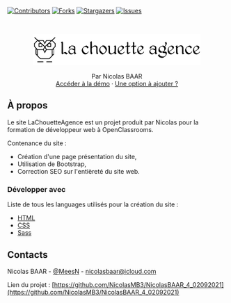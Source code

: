 [![Contributors][contributors-shield]][contributors-url]
[![Forks][forks-shield]][forks-url]
[![Stargazers][stars-shield]][stars-url]
[![Issues][issues-shield]][issues-url]

<br />

<p align="center">
  <a href="https://nicolasmb3.github.io/NicolasBAAR_4_02092021/">
    <img src="NicolasBAAR_4_new/img/la-chouette-agence.webp" alt="Logo">
  </a>

  <p align="center">
    Par Nicolas BAAR
    <br />
    <a href="https://nicolasmb3.github.io/NicolasBAAR_4_02092021/">Accéder à la démo</a>
    ·
    <a href="https://github.com/NicolasMB3/NicolasBAAR_4_02092021/issues">Une option à ajouter ?</a>
  </p>
</p>

## À propos

Le site LaChouetteAgence est un projet produit par Nicolas pour la formation de développeur web à OpenClassrooms.

Contenance du site :
* Création d'une page présentation du site,
* Utilisation de Bootstrap,
* Correction SEO sur l'entièreté du site web.

### Développer avec 
Liste de tous les languages utilisés pour la création du site :
* [HTML](https://developer.mozilla.org/fr/docs/Web/HTML)
* [CSS](https://developer.mozilla.org/fr/docs/Web/css)
* [Sass](https://sass-lang.com/)

## Contacts

Nicolas BAAR - [@MeesN](https://nicolasbaar.fr/) - nicolasbaar@icloud.com

Lien du projet : [https://github.com/NicolasMB3/NicolasBAAR_4_02092021](https://github.com/NicolasMB3/NicolasBAAR_4_02092021)

[contributors-shield]: https://img.shields.io/github/contributors/NicolasMB3/NicolasBAAR_4_02092021.svg?style=flat-square
[contributors-url]: https://github.com/NicolasMB3/NicolasBAAR_4_02092021/graphs/contributors
[forks-shield]: https://img.shields.io/github/forks/NicolasMB3/NicolasBAAR_4_02092021.svg?style=flat-square
[forks-url]: https://github.com/NicolasMB3/NicolasBAAR_4_02092021/pulse
[stars-shield]: https://img.shields.io/github/stars/NicolasMB3/NicolasBAAR_4_02092021.svg?style=flat-square
[stars-url]: https://github.com/NicolasMB3/NicolasBAAR_4_02092021/stargazers
[issues-shield]: https://img.shields.io/github/issues/NicolasMB3/NicolasBAAR_4_02092021.svg?style=flat-square
[issues-url]: https://github.com/NicolasMB3/NicolasBAAR_4_02092021/issues
